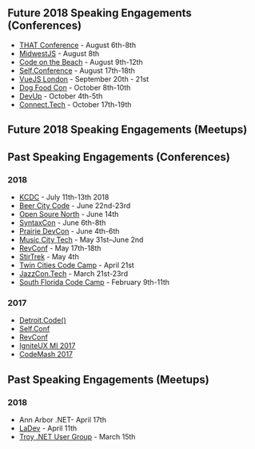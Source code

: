 ## Future 2018 Speaking Engagements (Conferences)
* [THAT Conference](https://www.thatconference.com/) - August 6th-8th
* [MidwestJS](https://www.midwestjs.com) - August 8th
* [Code on the Beach](https://www.codeonthebeach.com/) - August 9th-12th
* [Self.Conference](http://selfconference.org/) - August 17th-18th
* [VueJS London](https://vuejs.london/) - September 20th - 21st
* [Dog Food Con](http://dogfoodcon.com/) - October 8th-10th
* [DevUp](http://devupconf.org/) - October 4th-5th
* [Connect.Tech](http://connect.tech/) - October 17th-19th

## Future 2018 Speaking Engagements (Meetups)

## Past Speaking Engagements (Conferences)
### 2018
* [KCDC](http://www.kcdc.info/) - July 11th-13th 2018
* [Beer City Code](http://beercitycode.com/) - June 22nd-23rd
* [Open Soure North](https://opensourcenorth.com/) - June 14th
* [SyntaxCon](https://2018.syntaxcon.com/) - June 6th-8th
* [Prairie DevCon](http://www.prairiedevcon.com/) - June 4th-6th
* [Music City Tech](http://www.musiccitytech.com/) - May 31st–June 2nd
* [RevConf](http://revolutionconf.com/) - May 17th-18th
* [StirTrek](https://stirtrek.com/) - May 4th
* [Twin Cities Code Camp](https://twincitiescodecamp.com/#/home) - April 21st
* [JazzCon.Tech](http://jazzcon.tech/) - March 21st-23rd
* [South Florida Code Camp](http://www.fladotnet.com/codecamp/Home.aspx/Home.aspx) - February 9th-11th

### 2017
* [Detroit.Code()](https://detroitcode.amegala.com/)
* [Self.Conf](http://selfconference.org/)
* [RevConf](http://revolutionconf.com/)
* [IgniteUX MI 2017](http://www.igniteuxmi.com/)
* [CodeMash 2017](http://www.codemash.org)

## Past Speaking Engagements (Meetups)
### 2018
* Ann Arbor .NET- April 17th
* [LaDev](https://www.meetup.com/ladevmi/events/248204469/) - April 11th
* [Troy .NET User Group]() - March 15th

